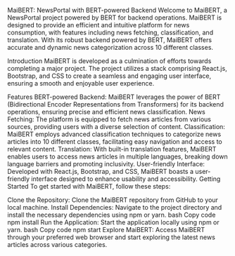 MaiBERT: NewsPortal with BERT-powered Backend
Welcome to MaiBERT, a NewsPortal project powered by BERT for backend operations. MaiBERT is designed to provide an efficient and intuitive platform for news consumption, with features including news fetching, classification, and translation. With its robust backend powered by BERT, MaiBERT offers accurate and dynamic news categorization across 10 different classes.

Introduction
MaiBERT is developed as a culmination of efforts towards completing a major project. The project utilizes a stack comprising React.js, Bootstrap, and CSS to create a seamless and engaging user interface, ensuring a smooth and enjoyable user experience.

Features
BERT-powered Backend: MaiBERT leverages the power of BERT (Bidirectional Encoder Representations from Transformers) for its backend operations, ensuring precise and efficient news classification.
News Fetching: The platform is equipped to fetch news articles from various sources, providing users with a diverse selection of content.
Classification: MaiBERT employs advanced classification techniques to categorize news articles into 10 different classes, facilitating easy navigation and access to relevant content.
Translation: With built-in translation features, MaiBERT enables users to access news articles in multiple languages, breaking down language barriers and promoting inclusivity.
User-friendly Interface: Developed with React.js, Bootstrap, and CSS, MaiBERT boasts a user-friendly interface designed to enhance usability and accessibility.
Getting Started
To get started with MaiBERT, follow these steps:

Clone the Repository: Clone the MaiBERT repository from GitHub to your local machine.
Install Dependencies: Navigate to the project directory and install the necessary dependencies using npm or yarn.
bash
Copy code
npm install
Run the Application: Start the application locally using npm or yarn.
bash
Copy code
npm start
Explore MaiBERT: Access MaiBERT through your preferred web browser and start exploring the latest news articles across various categories.
